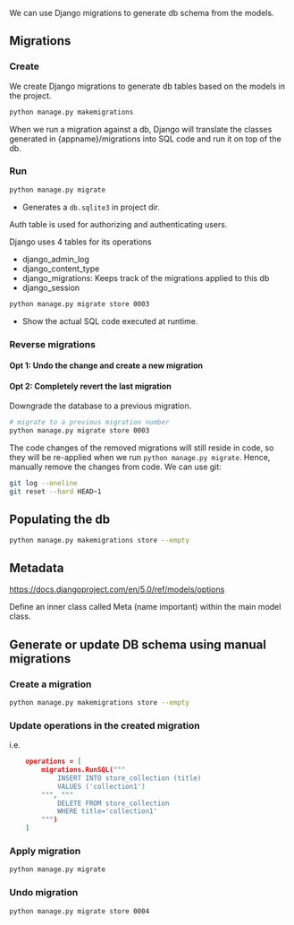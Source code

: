 We can use Django migrations to generate db schema from the models.

## Migrations

### Create
We create Django migrations to generate db tables based on the models in the project.

```bash
python manage.py makemigrations
```
When we run a migration against a db, Django will translate the classes generated in {appname}/migrations into SQL code and run it on top of the db.

### Run

```bash
python manage.py migrate
```
- Generates a `db.sqlite3` in project dir.

Auth table is used for authorizing and authenticating users.

Django uses 4 tables for its operations
- django_admin_log
- django_content_type
- django_migrations: Keeps track of the migrations applied to this db
- django_session


```bash
python manage.py migrate store 0003
```
- Show the actual SQL code executed at runtime.

### Reverse migrations
#### Opt 1: Undo the change and create a new migration

#### Opt 2: Completely revert the last migration
Downgrade the database to a previous migration.

```bash
# migrate to a previous migration number
python manage.py migrate store 0003
```

The code changes of the removed migrations will still reside in code, so they will be re-applied when we run `python manage.py migrate`. Hence, manually remove the changes from code. We can use git:
```bash
git log --oneline
git reset --hard HEAD~1
```

## Populating the db

```bash
python manage.py makemigrations store --empty
```

## Metadata

https://docs.djangoproject.com/en/5.0/ref/models/options

Define an inner class called Meta (name important) within the main model class.

## Generate or update DB schema using manual migrations

### Create a migration
```bash
python manage.py makemigrations store --empty
```

### Update operations in the created migration
i.e.
```json
    operations = [
        migrations.RunSQL("""
            INSERT INTO store_collection (title)
            VALUES ('collection1')
        """, """
            DELETE FROM store_collection
            WHERE title='collection1'
        """)
    ]
```
### Apply migration
```bash
python manage.py migrate
```

### Undo migration

```bash
python manage.py migrate store 0004
```
